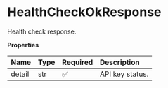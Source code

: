 # HealthCheckOkResponse

Health check response.

**Properties**

| Name   | Type | Required | Description     |
| :----- | :--- | :------- | :-------------- |
| detail | str  | ✅       | API key status. |

<!-- This file was generated by liblab | https://liblab.com/ -->
